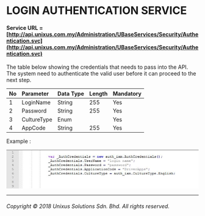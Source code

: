 # LOGIN AUTHENTICATION SERVICE



#### Service URL =  [http://api.unixus.com.my/Administration/UBaseServices/Security/Authentication.svc](http://api.unixus.com.my/Administration/UBaseServices/Security/Authentication.svc)



The table below showing the credentials that needs to pass into the API. The system need to authenticate the valid user before it can proceed to the next step.



| No | Parameter | Data Type | Length | Mandatory |
| :--- | :--- | :--- | :--- | :--- |
| 1 | LoginName | String | 255 | Yes |
| 2 | Password | String | 255 | Yes |
| 3 | CultureType | Enum |  | Yes |
| 4 | AppCode | String | 255 | Yes |



Example :

![](/assets/credlogin].JPG)

---

###### Copyright © 2018 Unixus Solutions Sdn. Bhd. All rights reserved.



